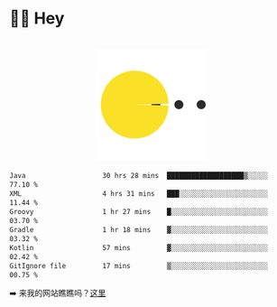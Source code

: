 
# 👋🏻 Hey
<div align="center">
	<br>
	<img src="https://raw.githubusercontent.com/Aniket965/Aniket965/master/pacman.svg?sanitize=true" width="200" height="200">
	<br>
</div>

<!--START_SECTION:waka-->

```text
Java                   30 hrs 28 mins  ███████████████████▒░░░░░   77.10 %
XML                    4 hrs 31 mins   ███░░░░░░░░░░░░░░░░░░░░░░   11.44 %
Groovy                 1 hr 27 mins    █░░░░░░░░░░░░░░░░░░░░░░░░   03.70 %
Gradle                 1 hr 18 mins    ▓░░░░░░░░░░░░░░░░░░░░░░░░   03.32 %
Kotlin                 57 mins         ▓░░░░░░░░░░░░░░░░░░░░░░░░   02.42 %
GitIgnore file         17 mins         ▒░░░░░░░░░░░░░░░░░░░░░░░░   00.75 %
```

<!--END_SECTION:waka-->

 ➡️  来我的网站瞧瞧吗？[这里](https://www.shaolongfei.com)

